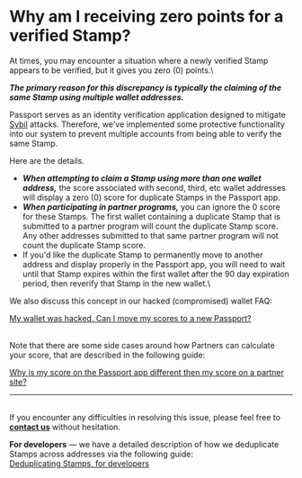 # Why am I receiving zero points for a verified Stamp?

At times, you may encounter a situation where a newly verified Stamp appears to be verified, but it gives you zero (0) points.\


_**The primary reason for this discrepancy is typically the claiming of the same Stamp using multiple wallet addresses.**_

Passport serves as an identity verification application designed to mitigate [Sybil](what-is-a-sybil.md) attacks. Therefore, we've implemented some protective functionality into our system to prevent multiple accounts from being able to verify the same Stamp.&#x20;

Here are the details.

* _**When attempting to claim a Stamp using more than one wallet address,**_ the score associated with second, third, etc wallet addresses will display a zero (0) score for duplicate Stamps in the Passport app.&#x20;
* _**When participating in partner programs,**_ you can ignore the 0 score for these Stamps. The first wallet containing a duplicate Stamp that is submitted to a partner program will count the duplicate Stamp score. Any other addresses submitted to that same partner program will not count the duplicate Stamp score.&#x20;
* If you'd like the duplicate Stamp to permanently move to another address and display properly in the Passport app, you will need to wait until that Stamp expires within the first wallet after the 90 day expiration period, then reverify that Stamp in the new wallet.\


We also discuss this concept in our hacked (compromised) wallet FAQ:

[My wallet was hacked. Can I move my scores to a new Passport?](my-wallet-was-hacked-or-compromised-.-can-i-move-my-scores-to-a-new-passport.md)

\
Note that there are some side cases around how Partners can calculate your score, that are described in the following guide:

[Why is my score on the Passport app different then my score on a partner site?](why-is-my-score-on-the-passport-app-different-than-my-score-on-a-partner-site.md)

***

\
If you encounter any difficulties in resolving this issue, please feel free to [**contact us**](../need-support.md) without hesitation.



**For developers** — we have a detailed description of how we deduplicate Stamps across addresses via the following guide: \
[Deduplicating Stamps, for developers](https://docs.passport.xyz/building-with-passport/major-concepts/deduplicating-stamps)
